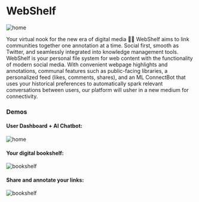 # WebShelf
![home](docs/banner.png 'Marketing banner')

Your virtual nook for the new era of digital media 🤩📖 WebShelf aims to link communities together one annotation at a time. Social first, smooth as Twitter, and seamlessly integrated into knowledge management tools. WebShelf is your personal file system for web content with the functionality of modern social media. With convenient webpage highlights and annotations, communal features such as public-facing libraries, a personalized feed (likes, comments, shares), and an ML ConnectBot that uses your historical preferences to automatically spark relevant conversations between users, our platform will usher in a new medium for connectivity.

### Demos

#### User Dashboard + AI Chatbot:

![home](docs/home.png 'User Dashboard + AI Chatbot')

#### Your digital bookshelf:

![bookshelf](docs/bookshelf.png 'Your digital bookshelf')

#### Share and annotate your links:

![bookshelf](docs/highlight.png 'Share and annotate your links')
